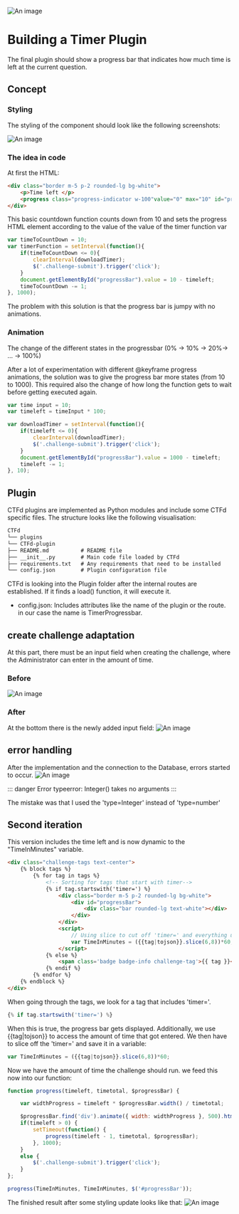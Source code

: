 ![An image](/TimerPlugin_banner.png)
# Building a Timer Plugin
The final plugin should show a progress bar that indicates how much time is left at the current question.

## Concept
### Styling
The styling of the component should look like the following screenshots:

![An image](/TimerFunction.png)

### The idea in code

At first the HTML:


```html
<div class="border m-5 p-2 rounded-lg bg-white">
    <p>Time left </p>
    <progress class="progress-indicator w-100"value="0" max="10" id="progressBar"></progress>
</div>
```

This basic countdown function counts down from 10 and sets the progress HTML element according to the value of the
value of the timer function var

```js
var timeToCountDown = 10;
var timerFunction = setInterval(function(){
    if(timeToCountDown <= 0){
        clearInterval(downloadTimer);
        $('.challenge-submit').trigger('click');
    }
    document.getElementById("progressBar").value = 10 - timeleft;
    timeToCountDown -= 1;
}, 1000);
```
The problem with this solution is that the progress bar is jumpy with no animations.

### Animation
The change of the different states in the progressbar (0% -> 10% -> 20%-> ... -> 100%)

After a lot of experimentation with different @keyframe progress animations, the solution was to give the
progress bar more states (from 10 to 1000). This required also the change of how long the function gets to
wait before getting executed again.
```js
var time input = 10;
var timeleft = timeInput * 100;

var downloadTimer = setInterval(function(){
    if(timeleft <= 0){
        clearInterval(downloadTimer);
        $('.challenge-submit').trigger('click');
    }
    document.getElementById("progressBar").value = 1000 - timeleft;
    timeleft -= 1;
}, 10);
```

## Plugin
CTFd plugins are implemented as Python modules and include some CTFd specific files.
The structure looks like the following visualisation:
```html
CTFd
└── plugins
└── CTFd-plugin
├── README.md          # README file
├── __init__.py        # Main code file loaded by CTFd
├── requirements.txt   # Any requirements that need to be installed
└── config.json        # Plugin configuration file
```
CTFd is looking into the Plugin folder after the internal routes are established. If it finds a load() function, it will execute it.

- config.json: Includes attributes like the name of the plugin or the route. in our case the name is TimerProgressbar.

## create challenge adaptation
At this part, there must be an input field when creating the challenge, where the Administrator can enter in the amount of time.
### Before
![An image](/createChallengeScreen1.png)
### After
At the bottom there is the newly added input field:
![An image](/createChallengeScreen2.png)
## error handling
After the implementation and the connection to the Database, errors started to occur.
![An image](/fehler1.png)

::: danger Error
typeerror: Integer() takes no arguments
:::

The mistake was that I used the 'type=Integer' instead of 'type=number'
## Second iteration
This version includes the time left and is now dynamic to the "TimeInMinutes" variable.
```html
<div class="challenge-tags text-center">
    {% block tags %}
        {% for tag in tags %}
            <!-- Sorting for tags that start with timer-->
            {% if tag.startswith('timer=') %}
                <div class="border m-5 p-2 rounded-lg bg-white">
                    <div id="progressBar">
                        <div class="bar rounded-lg text-white"></div>
                    </div> 
                </div>
                <script>
                    // Using slice to cut off 'timer=' and everything unwanted after the two digits
                    var TimeInMinutes = ({{tag|tojson}}.slice(6,8))*60;
                </script>
            {% else %}
                <span class='badge badge-info challenge-tag'>{{ tag }}</span>
            {% endif %}    
        {% endfor %}
    {% endblock %}
</div>
```

When going through the tags, we look for a tag that includes 'timer='.
```js
{% if tag.startswith('timer=') %}
```
When this is true, the progress bar gets displayed. Additionally, we use {{tag|tojson}} to access the amount of time that
got entered. We then have to slice off the 'timer=' and save it in a variable:

```js 
var TimeInMinutes = ({{tag|tojson}}.slice(6,8))*60;
```

Now we have the amount of time the challenge should run. we feed this now into our function:


```js
function progress(timeleft, timetotal, $progressBar) {

    var widthProgress = timeleft * $progressBar.width() / timetotal;

    $progressBar.find('div').animate({ width: widthProgress }, 500).html(Math.floor(timeleft/60) + ":"+ timeleft%60);
    if(timeleft > 0) {
        setTimeout(function() {
            progress(timeleft - 1, timetotal, $progressBar);
        }, 1000);
    }
    else {
        $('.challenge-submit').trigger('click');
    }
};

progress(TimeInMinutes, TimeInMinutes, $('#progressBar'));
```

The finished result after some styling update looks like that:
![An image](/timer2.png)

